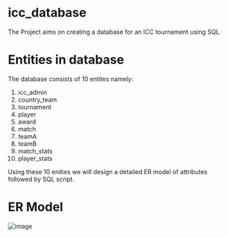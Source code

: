 # icc_database
The Project aims on creating a database for an ICC tournament using SQL.

# Entities in database
The database consists of 10 entites namely:
1) icc_admin
2) country_team
3) tournament
4) player
5) award
6) match
7) teamA
8) teamB
9) match_stats
10) player_stats

Using these 10 enities we will design a detailed ER model of attributes followed by SQL script.

# ER Model

![image](https://github.com/Ryuga002/icc_database/assets/90711209/b7442aa9-c0c5-4dbd-b3d6-6ccadbbe2048)
